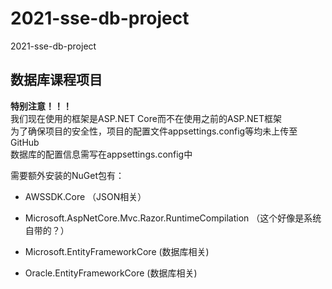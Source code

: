 # 2021-sse-db-project
2021-sse-db-project

##  数据库课程项目
**特别注意！！！**  
我们现在使用的框架是ASP.NET Core而不在使用之前的ASP.NET框架  
为了确保项目的安全性，项目的配置文件appsettings.config等均未上传至GitHub  
数据库的配置信息需写在appsettings.config中  

需要额外安装的NuGet包有：

- AWSSDK.Core    （JSON相关）  

- Microsoft.AspNetCore.Mvc.Razor.RuntimeCompilation  （这个好像是系统自带的？）  
- Microsoft.EntityFrameworkCore (数据库相关)  
- Oracle.EntityFrameworkCore (数据库相关)  